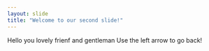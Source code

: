 ```yaml
---
layout: slide
title: "Welcome to our second slide!"
---
```

Hello you lovely frienf and gentleman
Use the left arrow to go back!
